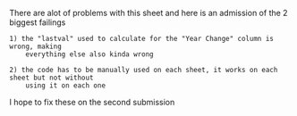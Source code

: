 There are alot of problems with this sheet and here is an admission of the 2 biggest failings

	1) the "lastval" used to calculate for the "Year Change" column is wrong, making
		everything else also kinda wrong
		
	2) the code has to be manually used on each sheet, it works on each sheet but not without
		using it on each one

I hope to fix these on the second submission